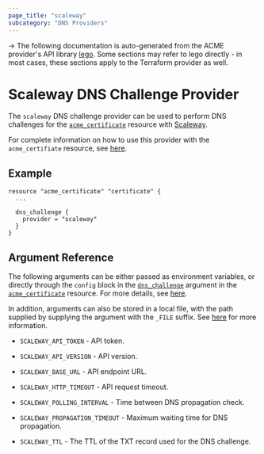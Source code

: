 ```yaml
---
page_title: "scaleway"
subcategory: "DNS Providers"
---
```


-> The following documentation is auto-generated from the ACME
provider's API library [lego](https://go-acme.github.io/lego/).  Some
sections may refer to lego directly - in most cases, these sections
apply to the Terraform provider as well.

# Scaleway DNS Challenge Provider

The `scaleway` DNS challenge provider can be used to perform DNS challenges for
the [`acme_certificate`][resource-acme-certificate] resource with
[Scaleway](https://developers.scaleway.com/).

[resource-acme-certificate]: ../resources/certificate.md

For complete information on how to use this provider with the `acme_certifiate`
resource, see [here][resource-acme-certificate-dns-challenges].

[resource-acme-certificate-dns-challenges]: ./certificate.md#using-dns-challenges

## Example

```hcl
resource "acme_certificate" "certificate" {
  ...

  dns_challenge {
    provider = "scaleway"
  }
}
```
## Argument Reference

The following arguments can be either passed as environment variables, or
directly through the `config` block in the
[`dns_challenge`][resource-acme-certificate-dns-challenge-arg] argument in the
[`acme_certificate`][resource-acme-certificate] resource. For more details, see
[here][resource-acme-certificate-dns-challenges].

[resource-acme-certificate-dns-challenge-arg]: ./certificate.md#dns_challenge

In addition, arguments can also be stored in a local file, with the path
supplied by supplying the argument with the `_FILE` suffix. See
[here][acme-certificate-file-arg-example] for more information.

[acme-certificate-file-arg-example]: ./certificate.md#using-variable-files-for-provider-arguments

* `SCALEWAY_API_TOKEN` - API token.

* `SCALEWAY_API_VERSION` - API version.
* `SCALEWAY_BASE_URL` - API endpoint URL.
* `SCALEWAY_HTTP_TIMEOUT` - API request timeout.
* `SCALEWAY_POLLING_INTERVAL` - Time between DNS propagation check.
* `SCALEWAY_PROPAGATION_TIMEOUT` - Maximum waiting time for DNS propagation.
* `SCALEWAY_TTL` - The TTL of the TXT record used for the DNS challenge.


